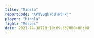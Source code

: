 ```yaml
---
title: "Minela"
reportCode: "AP9VBgb76dTW3Fxj"
player: "Minela"
fight: "Moroes"
date: 2021-08-30T19:10:09.637000+00:00
---
```


